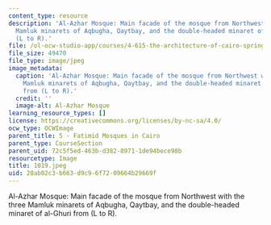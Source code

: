 ```yaml
---
content_type: resource
description: 'Al-Azhar Mosque: Main facade of the mosque from Northwest with the three
  Mamluk minarets of Aqbugha, Qaytbay, and the double-headed minaret of al-Ghuri from
  (L to R).'
file: /ol-ocw-studio-app/courses/4-615-the-architecture-of-cairo-spring-2002/20ab02c3b663d9c96f7209664b29669f_1019.jpeg
file_size: 49470
file_type: image/jpeg
image_metadata:
  caption: 'Al-Azhar Mosque: Main facade of the mosque from Northwest with the three
    Mamluk minarets of Aqbugha, Qaytbay, and the double-headed minaret of al-Ghuri
    from (L to R).'
  credit: ''
  image-alt: Al-Azhar Mosque
learning_resource_types: []
license: https://creativecommons.org/licenses/by-nc-sa/4.0/
ocw_type: OCWImage
parent_title: 5 - Fatimid Mosques in Cairo
parent_type: CourseSection
parent_uid: 72c5f5ed-463b-d382-8971-1de94bece98b
resourcetype: Image
title: 1019.jpeg
uid: 20ab02c3-b663-d9c9-6f72-09664b29669f
---
```

Al-Azhar Mosque: Main facade of the mosque from Northwest with the three Mamluk minarets of Aqbugha, Qaytbay, and the double-headed minaret of al-Ghuri from (L to R).